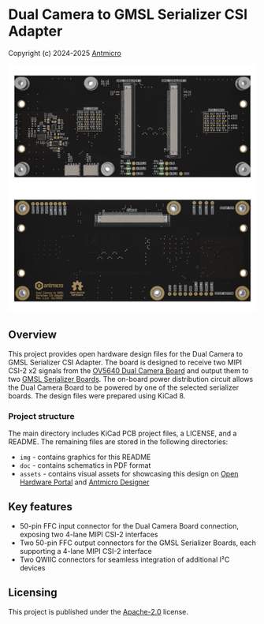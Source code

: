 # Dual Camera to GMSL Serializer CSI Adapter

Copyright (c) 2024-2025 [Antmicro](https://www.antmicro.com)

![Dual Camera to GMSL Serializer CSI Adapter visualization](./assets/previews/orthoT_orthoB_combined.png)

## Overview

This project provides open hardware design files for the Dual Camera to GMSL Serializer CSI Adapter. The board is designed to receive two MIPI CSI-2 x2 signals from the [OV5640 Dual Camera Board](https://github.com/antmicro/ov5640-dual-camera-board) and output them to two [GMSL Serializer Boards](https://github.com/antmicro/gmsl-serializer).
The on-board power distribution circuit allows the Dual Camera Board to be powered by one of the selected serializer boards.
The design files were prepared using KiCad 8.


### Project structure

The main directory includes KiCad PCB project files, a LICENSE, and a README.
The remaining files are stored in the following directories:

* ``img`` - contains graphics for this README
* ``doc`` - contains schematics in PDF format
* ``assets`` - contains visual assets for showcasing this design on [Open Hardware Portal](https://openhardware.antmicro.com) and [Antmicro Designer](https://designer.antmicro.com/welcome)

## Key features

* 50-pin FFC input connector for the Dual Camera Board connection, exposing two 4-lane MIPI CSI-2 interfaces
* Two 50-pin FFC output connectors for the GMSL Serializer Boards, each supporting a 4-lane MIPI CSI-2 interface
* Two QWIIC connectors for seamless integration of additional I²C devices

## Licensing

This project is published under the [Apache-2.0](LICENSE) license.
